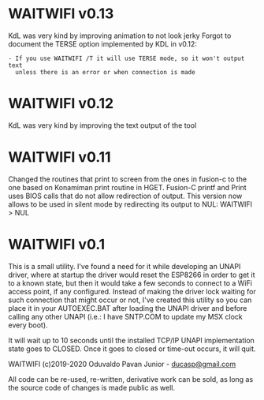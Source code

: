 # WAITWIFI v0.13

KdL was very kind by improving animation to not look jerky
Forgot to document the TERSE option implemented by KDL in v0.12:

	- If you use WAITWIFI /T it will use TERSE mode, so it won't output text
	  unless there is an error or when connection is made

# WAITWIFI v0.12

KdL was very kind by improving the text output of the tool

# WAITWIFI v0.11

Changed the routines that print to screen from the ones in fusion-c to the one
based on Konamiman print routine in HGET. Fusion-C printf and Print uses BIOS
calls that do not allow redirection of output. This version now allows to be 
used in silent mode by redirecting its output to NUL: WAITWIFI > NUL

# WAITWIFI v0.1

This is a small utility. I've found a need for it while developing an UNAPI 
driver, where at startup the driver would reset the ESP8266 in order to get it
to a known state, but then it would take a few seconds to connect to a WiFi 
access point, if any configured. Instead of making the driver lock waiting for
such connection that might occur or not, I've created this utility so you can
place it in your AUTOEXEC.BAT after loading the UNAPI driver and before calling
any other UNAPI (i.e.: I have SNTP.COM to update my MSX clock every boot).

It will wait up to 10 seconds until the installed TCP/IP UNAPI implementation
state goes to CLOSED. Once it goes to closed or time-out occurs, it will quit.

WAITWIFI (c)2019-2020 Oduvaldo Pavan Junior - ducasp@gmail.com

All code can be re-used, re-written, derivative work can be sold, as long as 
the source code of changes is made public as well.
